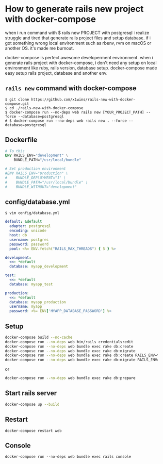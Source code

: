 # How to generate rails new project with docker-compose

when i run command with $ rails new PROJECT with postgresql
i realize struggle and tired that generate rails project files and setup database. 
if i got something wrong local environment such as rbenv, rvm on macOS or another OS. it's made me burnout.

docker-compose is perfect awesome developerment environment. 
when i generate rails project with docker-compose, i don't need any setup on local environment like ruby, rails version, database setup. 
docker-compose made easy setup rails project, database and another env.

## ```rails new``` command with docker-compose
```
$ git clone https://github.com/x1wins/rails-new-with-docker-compose.git
$ cd ./rails-new-with-docker-compose
$ docker-compose run --no-deps web rails new [YOUR_PROJECT_PATH] --force --database=postgresql
# $ docker-compose run --no-deps web rails new . --force --database=postgresql
```

## Dockerfile
```dockerfile
# To this
ENV RAILS_ENV="development" \
    BUNDLE_PATH="/usr/local/bundle"

# Set production environment
#ENV RAILS_ENV="production" \
#    BUNDLE_DEPLOYMENT="1" \
#    BUNDLE_PATH="/usr/local/bundle" \
#    BUNDLE_WITHOUT="development"

```

## config/database.yml
```
$ vim config/database.yml
```
```yaml
default: &default
  adapter: postgresql
  encoding: unicode
  host: db
  username: postgres
  password: password
  pool: <%= ENV.fetch("RAILS_MAX_THREADS") { 5 } %>

development:
  <<: *default
  database: myapp_development

test:
  <<: *default
  database: myapp_test

production:
  <<: *default
  database: myapp_production
  username: myapp
  password: <%= ENV['MYAPP_DATABASE_PASSWORD'] %>
```

## Setup
```bash
docker-compose build --no-cache
docker-compose run --no-deps web bin/rails credentials:edit
docker-compose run --no-deps web bundle exec rake db:create
docker-compose run --no-deps web bundle exec rake db:migrate
docker-compose run --no-deps web bundle exec rake db:create RAILS_ENV=test
docker-compose run --no-deps web bundle exec rake db:migrate RAILS_ENV=test
```
or
```bash
docker-compose run --no-deps web bundle exec rake db:prepare
```

## Start rails server
```bash
docker-compose up --build
```

## Restart
```
docker-compose restart web
```

## Console
```
docker-compose run --no-deps web bundle exec rails console
```

